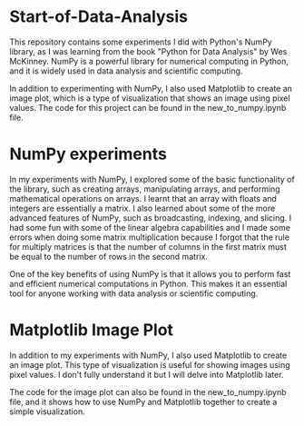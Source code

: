 # Start-of-Data-Analysis
This repository contains some experiments I did with Python's NumPy library, as I was learning from the book "Python for Data Analysis" by Wes McKinney. NumPy is a powerful library for numerical computing in Python, and it is widely used in data analysis and scientific computing.

In addition to experimenting with NumPy, I also used Matplotlib to create an image plot, which is a type of visualization that shows an image using pixel values. The code for this project can be found in the new_to_numpy.ipynb file.

# NumPy experiments
In my experiments with NumPy, I explored some of the basic functionality of the library, such as creating arrays, manipulating arrays, and performing mathematical operations on arrays. I learnt that an array with floats and integers are essentially a matrix.
I also learned about some of the more advanced features of NumPy, such as broadcasting, indexing, and slicing. I had some fun with some of the linear algebra capabilities and I made some errors when doing some matrix multiplication because I forgot that the rule for multiply matrices is that the number of columns in the first matrix must be equal to the number of rows in the second matrix.


One of the key benefits of using NumPy is that it allows you to perform fast and efficient numerical computations in Python.
This makes it an essential tool for anyone working with data analysis or scientific computing.

# Matplotlib Image Plot
In addition to my experiments with NumPy, I also used Matplotlib to create an image plot. This type of visualization is useful for showing images using pixel values. I don't fully understand it but I will delve into Matplotlib later.

The code for the image plot can also be found in the new_to_numpy.ipynb file, and it shows how to use NumPy and Matplotlib together to create a simple visualization.
